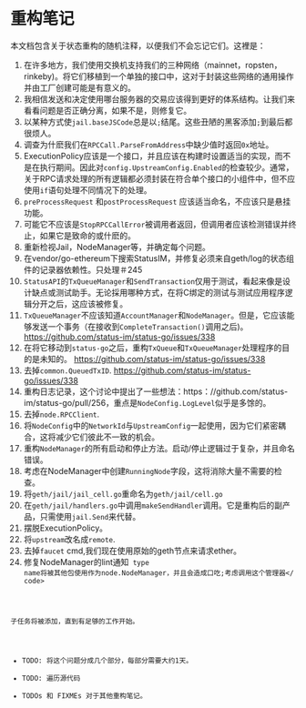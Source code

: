 # 重构笔记

本文档包含关于状态重构的随机注释，以便我们不会忘记它们。这裡是：

1.  在许多地方，我们使用交换机支持我们的三种网络（mainnet，ropsten，rinkeby)。将它们移植到一个单独的接口中，这对于封装这些网络的通用操作并由工厂创建可能是有意义的。
2.  我相信发送和决定使用哪台服务器的交易应该得到更好的体系结构。让我们来看看问题是否正确分离，如果不是，则修复它。
3.  以某种方式使`jail.baseJSCode`总是以`;`结尾。这些丑陋的黑客添加`;`到最后都很烦人。
4.  调查为什麽我们在`RPCCall.ParseFromAddress`中缺少值时返回`0x`地址。
5.  ExecutionPolicy应该是一个接口，并且应该在构建时设置适当的实现，而不是在执行期间。因此对`config.UpstreamConfig.Enabled`的检查较少。通常，关于RPC请求处理的所有逻辑都必须封装在符合单个接口的小组件中，但不应使用`if`语句处理不同情况下的处理。
6.  `preProcessRequest` 和`postProcessRequest`
    应该适当命名，不应该只是悬挂功能。
7.  可能它不应该是`StopRPCCallError`被调用者返回，但调用者应该检测错误并终止，如果它是致命的或什麽的。
8.  重新检视Jail，NodeManager等，并确定每个问题。
9.  在vendor/go-ethereum下搜索StatusIM，并修复必须来自geth/log的状态组件的记录器依赖性。只处理＃245
10. `StatusAPI`的`TxQueueManager`和`SendTransaction`仅用于测试，看起来像是设计缺点或测试助手。无论採用哪种方式，在将C绑定的测试与测试应用程序逻辑分开之后，这应该被修复。
11. `TxQueueManager`不应该知道`AccountManager`和`NodeManager`。但是，它应该能够发送一个事务（在接收到`CompleteTransaction()`调用之后)。https://github.com/status-im/status-go/issues/338
12. 在将它移动到`status-go`之后，重构`TxQueue`和`TxQueueManager`处理程序的目的是未知的。
    <https://github.com/status-im/status-go/issues/338>
13. 去掉`common.QueuedTxID`.
    <https://github.com/status-im/status-go/issues/338>
14. 重构日志记录，这个讨论中提出了一些想法：https：//github.com/status-im/status-go/pull/256，重点是`NodeConfig.LogLevel`似乎是多馀的。
15. 去掉`node.RPCClient`.
16. 将`NodeConfig`中的`NetworkId`与`UpstreamConfig`一起使用，因为它们紧密耦合，这将减少它们彼此不一致的机会。
17. 重构`NodeManager`的所有启动和停止方法。启动/停止逻辑过于复杂，并且命名错误。
18. 考虑在<Node>NodeManager</code>中创建`RunningNode`字段，这将消除大量不需要的检查。
19. 将`geth/jail/jail_cell.go`重命名为`geth/jail/cell.go`
20. 在`geth/jail/handlers.go`中调用`makeSendHandler`调用。它是重构后的副产品，只需使用`jail.Send`来代替。
21. 摆脱ExecutionPolicy。
22. 将`upstream`改名成`remote`.
23. 去掉`faucet` cmd,我们现在使用原始的geth节点来请求ether。
24. 修复NodeManager的lint通知<code> type
    name将被其他包使用作为node.NodeManager，并且会造成口吃;考虑调用这个管理器\</
    code\>

子任务将被添加，直到有足够的工作开始。

  - TODO: 将这个问题分成几个部分，每部分需要大约1天。
  - TODO: 遍历源代码
  - TODOs 和 FIXMEs 对于其他重构笔记。